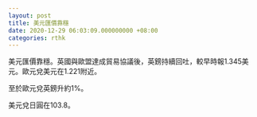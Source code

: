 ```yaml
---
layout: post
title: 美元匯價靠穩
date: 2020-12-29 06:03:09.000000000 +08:00
categories: rthk
---
```


美元匯價靠穩。英國與歐盟達成貿易協議後，英鎊持續回吐，較早時報1.345美元。歐元兌美元在1.221附近。

至於歐元兌英鎊升約1%。

美元兌日圓在103.8。
